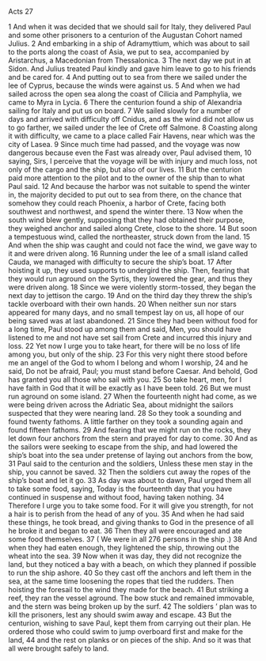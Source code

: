 Acts 27

1	And when it was decided that we should sail for Italy, they delivered Paul and some other prisoners to a centurion of the Augustan Cohort named Julius.
2	And embarking in a ship of Adramyttium, which was about to sail to the ports along the coast of Asia, we put to sea, accompanied by Aristarchus, a Macedonian from Thessalonica.
3	The next day we put in at Sidon. And Julius treated Paul kindly and gave him leave to go to his friends and be cared for.
4	And putting out to sea from there we sailed under the lee of Cyprus, because the winds were against us.
5	And when we had sailed across the open sea along the coast of Cilicia and Pamphylia, we came to Myra in Lycia.
6	There the centurion found a ship of Alexandria sailing for Italy and put us on board.
7	We sailed slowly for a number of days and arrived with difficulty off Cnidus, and as the wind did not allow us to go farther, we sailed under the lee of Crete off Salmone.
8	Coasting along it with difficulty, we came to a place called Fair Havens, near which was the city of Lasea.
9	Since much time had passed, and the voyage was now dangerous because even the Fast was already over, Paul advised them,
10	saying, Sirs, I perceive that the voyage will be with injury and much loss, not only of the cargo and the ship, but also of our lives.
11	But the centurion paid more attention to the pilot and to the owner of the ship than to what Paul said.
12	And because the harbor was not suitable to spend the winter in, the majority decided to put out to sea from there, on the chance that somehow they could reach Phoenix, a harbor of Crete, facing both southwest and northwest, and spend the winter there.
13	Now when the south wind blew gently, supposing that they had obtained their purpose, they weighed anchor and sailed along Crete, close to the shore.
14	But soon a tempestuous wind, called the northeaster, struck down from the land.
15	And when the ship was caught and could not face the wind, we gave way to it and were driven along.
16	Running under the lee of a small island called Cauda, we managed with difficulty to secure the ship’s boat.
17	After hoisting it up, they used supports to undergird the ship. Then, fearing that they would run aground on the Syrtis, they lowered the gear, and thus they were driven along.
18	Since we were violently storm-tossed, they began the next day to jettison the cargo.
19	And on the third day they threw the ship’s tackle overboard with their own hands.
20	When neither sun nor stars appeared for many days, and no small tempest lay on us, all hope of our being saved was at last abandoned.
21	Since they had been without food for a long time, Paul stood up among them and said, Men, you should have listened to me and not have set sail from Crete and incurred this injury and loss.
22	Yet now I urge you to take heart, for there will be no loss of life among you, but only of the ship.
23	For this very night there stood before me an angel of the God to whom I belong and whom I worship,
24	and he said, Do not be afraid, Paul; you must stand before Caesar. And behold, God has granted you all those who sail with you.
25	So take heart, men, for I have faith in God that it will be exactly as I have been told.
26	But we must run aground on some island.
27	When the fourteenth night had come, as we were being driven across the Adriatic Sea, about midnight the sailors suspected that they were nearing land.
28	So they took a sounding and found twenty fathoms. A little farther on they took a sounding again and found fifteen fathoms.
29	And fearing that we might run on the rocks, they let down four anchors from the stern and prayed for day to come.
30	And as the sailors were seeking to escape from the ship, and had lowered the ship’s boat into the sea under pretense of laying out anchors from the bow,
31	Paul said to the centurion and the soldiers, Unless these men stay in the ship, you cannot be saved.
32	Then the soldiers cut away the ropes of the ship’s boat and let it go.
33	As day was about to dawn, Paul urged them all to take some food, saying, Today is the fourteenth day that you have continued in suspense and without food, having taken nothing.
34	Therefore I urge you to take some food. For it will give you strength, for not a hair is to perish from the head of any of you.
35	And when he had said these things, he took bread, and giving thanks to God in the presence of all he broke it and began to eat.
36	Then they all were encouraged and ate some food themselves.
37	( We were in all 276 persons in the ship .)
38	And when they had eaten enough, they lightened the ship, throwing out the wheat into the sea.
39	Now when it was day, they did not recognize the land, but they noticed a bay with a beach, on which they planned if possible to run the ship ashore.
40	So they cast off the anchors and left them in the sea, at the same time loosening the ropes that tied the rudders. Then hoisting the foresail to the wind they made for the beach.
41	But striking a reef, they ran the vessel aground. The bow stuck and remained immovable, and the stern was being broken up by the surf.
42	The soldiers ’ plan was to kill the prisoners, lest any should swim away and escape.
43	But the centurion, wishing to save Paul, kept them from carrying out their plan. He ordered those who could swim to jump overboard first and make for the land,
44	and the rest on planks or on pieces of the ship. And so it was that all were brought safely to land.

